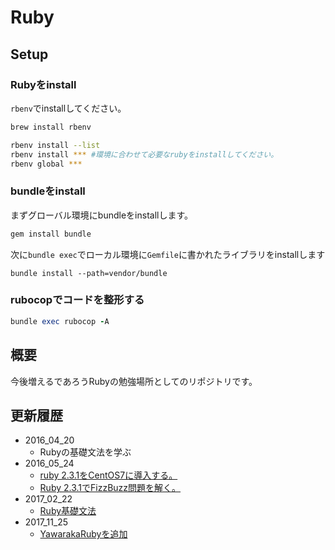 # Ruby

## Setup

### Rubyをinstall

`rbenv`でinstallしてください。

```rb
brew install rbenv
```

```sh
rbenv install --list
rbenv install *** #環境に合わせて必要なrubyをinstallしてください。
rbenv global ***
```

### bundleをinstall

まずグローバル環境にbundleをinstallします。

```sh
gem install bundle
```

次に`bundle exec`でローカル環境に`Gemfile`に書かれたライブラリをinstallします

```
bundle install --path=vendor/bundle
```

### rubocopでコードを整形する

```rb
bundle exec rubocop -A
```

## 概要
今後増えるであろうRubyの勉強場所としてのリポジトリです。

## 更新履歴

- 2016_04_20
  -  Rubyの基礎文法を学ぶ
- 2016_05_24
  - [ruby 2.3.1をCentOS7に導入する。](http://qiita.com/Fendo181/items/d14ebfb148223c8e5ecb)
  - [Ruby 2.3.1でFizzBuzz問題を解く。](http://qiita.com/Fendo181/items/425293e8e638d7fd7cea)
- 2017_02_22
  - [Ruby基礎文法](http://qiita.com/Fendo181/items/eb2cb17f32d99aa01f59)
- 2017_11_25
  - [YawarakaRubyを追加](https://gist.github.com/udzura/7548163#file-yawaraka-md)
